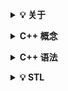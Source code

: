 <b><details><summary>💡 关于</summary></b>

📚 本仓库是面向 C/C++ 技术方向校招求职者、初学者的基础知识总结，包括语言、程序库、数据结构、算法、系统、网络、链接装载库等知识及面试经验、招聘、内推等信息。

📘 Summary 页面是目录收起，📖 Details 页面是全文展开，适用于不同场景和阅读习惯。

📄 保存为 PDF 方式：使用 Chrome 浏览器打开 <a href="https://github.com/huihut/interview/blob/master/README_Details.md">📖 Details</a> 页面，右键 - 打印 - 选择目标打印机是另存为PDF - 保存（[打印预览.png](images/打印预览.png)）

💡 右侧目录支持方式：[语雀的镜像仓库](https://www.yuque.com/huihut/interview/readme)、[Github + TOC 导航](https://github.com/jawil/GayHub)（[TOC预览.png](images/TOC预览.png)）

🙏 仓库内容如有错误或改进欢迎 issue 或 pr，建议或讨论可在 [#12](https://github.com/huihut/interview/issues/12) 提出。由于本人水平有限，仓库中的知识点有来自本人原创、读书笔记、书籍、博文等，非原创均已标明出处，如有遗漏，请 issue 提出。本仓库遵循 CC BY-NC-SA 4.0 协议，转载请注明出处。

</details>

<b><details><summary>C++ 概念</summary></b>

## 1. c++ template

template的[定义讲解](https://blog.csdn.net/lezardfu/article/details/56852043)

## 2. 友元

友元提供了一种 普通函数或者类成员函数 访问另一个类中的私有或保护成员 的机制。

[友元函数](http://c.biancheng.net/view/2233.html)不能直接访问类的成员，必须借助对象。友元函数是非成员函数，不属于某个类的。

## 3.贪心算法  动态规划

贪心和动态规划 两个算法 的[概念与区别](https://www.zhihu.com/question/32096465)

</details>

<b><details><summary>C++ 语法</summary></b>
### 1. 运算符重载

重载 + 号运算符， 返归的类型为 Box， 参数为两个Box 类型的变量。

Box operator+(const Box&, const Box&);

### 2. c++模板的语法

[类模板](http://c.biancheng.net/view/2318.html)创建对象，类模板中的函数书写规范是什么，也是需要有一个模板头。


### 3. 拷贝构造函数的构造

Student(const Student &stu);  //拷贝构造函数（声明）

 1) 为什么必须是当前类的引用呢？
如果拷贝构造函数的参数不是当前类的引用，而是当前类的对象，那么在调用拷贝构造函数时，会将另外一个对象直接传递给形参，这本身就是一次拷贝，会再次调用拷贝构造函数，然后又将一个对象直接传递给了形参，将继续调用拷贝构造函数……这个过程会一直持续下去，没有尽头，陷入死循环。

只有当参数是当前类的引用时，才不会导致再次调用拷贝构造函数，这不仅是逻辑上的要求，也是 C++ 语法的要求。

 2) 为什么是 const 引用呢？
拷贝构造函数的目的是用其它对象的数据来初始化当前对象，并没有期望更改其它对象的数据，添加 const 限制后，这个含义更加明确了。

另外一个原因是，添加 const 限制后，可以将 const 对象和非 const 对象传递给形参了，因为非 const 类型可以转换为 const 类型。如果没有 const 限制，就不能将 const 对象传递给形参，因为 const 类型不能转换为非 const 类型，这就意味着，不能使用 const 对象来初始化当前对象了。


### 4. 继承与派生的注意关系

public，protect, private 继承，所产生的效果不同。

如果希望基类的成员能够被派生类继承并且毫无障碍地使用，那么这些成员只能声明为 public 或 protected；只有那些不希望在派生类中使用的成员才声明为 private。只能借助基类的public的成员函数来访问基类中private的成员。

可以使用using改变成员的访问权限。

//People(name, age)就是调用基类的构造函数


Student::Student(char *name, int age, float score): People(name, age), m_score(score){ }

关于调用基类的构造函数。

派生类调用构造函数时，没有指定基类的构造函数，则会调用基类不带参数的默认构造函数，若没有默认构造函数，则编译会报错。

***虚继承***为了解决多继承时的命名冲突和冗余数据问题。***菱形继承***。

	
</details>

<b><details><summary>💡 STL</summary></b>
## 1. STL中的map详解

C＋＋中有很多中[key-value](https://www.cnblogs.com/xiaoniu-666/p/9492967.html)形式的容器，map／hash_map／unordered_map／vector_map.

map使用红黑树实现.查找时间在O(lg(n))-O(2*log(n))之间，构建map花费的时间比较长，因而，map使用于那种插入和查询混合的情况。

hash_map，STL中的实现叫做**unordered_map**, hash_map的查找速度比map要快，因为hash_map的查找速度与数据量大小无关，属于常数级别。

std::unordered_map 就是以key来查找value而设计,不会根据key排序。

std::unordered_set 是基于hash表的，因此并不是顺序存储。

std::map 就是以key来查找value而设计，**根据key排序**。

std::set 是基于红黑树的内部需要进行排序，自动调整红黑树保持平衡，set用于快速查找，不可修改键值。

**map和set都是以节点的形式保存，插入和删除速度快，不需要内存移动和copy。**

***unorder_map 插入数据的方式***
```
	// 插入数据的三种方式
	dict.insert(pair<string,int>("apple",2));
	dict.insert(unordered_map<string, int>::value_type("orange",3));
	dict["banana"] = 6;
```
## 2. set用法， unordered_set
***set：基于红黑树，自动排序功能， 内部是有序的。***

***unordered_set： 基于hash表， 插入和查找时间复杂度低，但需要消耗内存***

1.元素插入：insert()

2.中序遍历：类似vector遍历（用迭代器）

3.反向遍历：利用反向迭代器reverse_iterator。
```
    set<int> s;
    ......
    set<int>::reverse_iterator rit;
    for(rit=s.rbegin();rit!=s.rend();rit++)
```

4.元素删除：与插入一样，可以高效的删除，并自动调整使红黑树平衡。

            set<int> s;
            
            s.erase(2);        //删除键值为2的元素
            
            s.clear();
            
5.元素检索：find()，若找到，返回该键值迭代器的位置，否则，返回最后一个元素后面一个位置。

```
            set<int> s;
            set<int>::iterator it;
            it=s.find(5);    //查找键值为5的元素
            if(it!=s.end())    //找到
                cout<<*it<<endl;
            else            //未找到
                cout<<"未找到";
```

**6.自定义比较函数**

**7.解题**
（1）set来解决两个数组的交集
（2）快乐数


</details>
